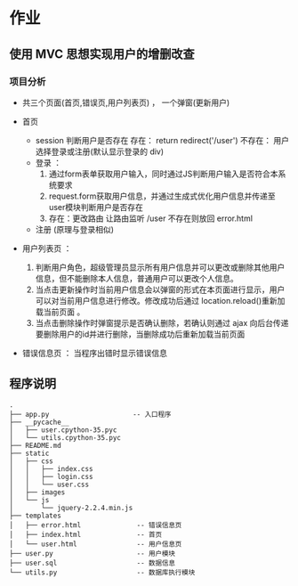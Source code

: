 # 作业

## 使用 MVC 思想实现用户的增删改查

### 项目分析

- 共三个页面(首页,错误页,用户列表页) ， 一个弹窗(更新用户)
- 首页
  - session 判断用户是否存在 存在： return redirect('/user') 不存在： 用户选择登录或注册(默认显示登录的 div)
  - 登录 ：
    1. 通过form表单获取用户输入，同时通过JS判断用户输入是否符合本系统要求
    2. request.form获取用户信息，并通过生成式优化用户信息并传递至user模块判断用户是否存在
    3.  存在：更改路由 让路由监听 /user 不存在则放回 error.html
  - 注册 (原理与登录相似)

- 用户列表页 ：
    1. 判断用户角色，超级管理员显示所有用户信息并可以更改或删除其他用户信息，但不能删除本人信息，普通用户可以更改个人信息。
    2. 当点击更新操作时当前用户信息会以弹窗的形式在本页面进行显示，用户可以对当前用户信息进行修改。修改成功后通过 location.reload()重新加载当前页面 。
    3. 当点击删除操作时弹窗提示是否确认删除，若确认则通过 ajax 向后台传递要删除用户的id并进行删除，当删除成功后重新加载当前页面

- 错误信息页 ： 当程序出错时显示错误信息

## 程序说明
```
.
├── app.py                     -- 入口程序
├── __pycache__
│   ├── user.cpython-35.pyc
│   └── utils.cpython-35.pyc
├── README.md
├── static
│   ├── css
│   │   ├── index.css
│   │   ├── login.css
│   │   └── user.css
│   ├── images
│   └── js
│       └── jquery-2.2.4.min.js
├── templates
│   ├── error.html              -- 错误信息页
│   ├── index.html              -- 首页
│   └── user.html               -- 用户信息页
├── user.py                     -- 用户模块
├── user.sql                    -- 数据信息
└── utils.py                    -- 数据库执行模块
```

